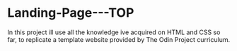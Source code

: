 # Landing-Page---TOP

In this project ill use all the knowledge ive acquired on HTML and CSS so far, to replicate a template website provided by The Odin Project curriculum.